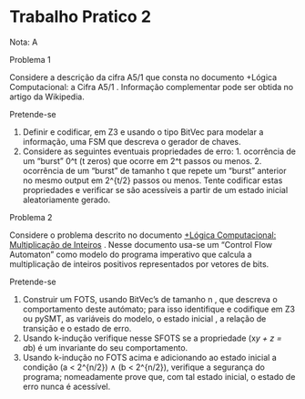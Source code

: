 # Trabalho Pratico 2

Nota: A

Problema 1

Considere a descrição da cifra A5/1 que consta no documento +Lógica Computacional: a
Cifra A5/1 . Informação complementar pode ser obtida no artigo da Wikipedia. 

Pretende-se
  1. Definir e codificar, em Z3 e usando o tipo BitVec para modelar a informação, uma
  FSM que descreva o gerador de chaves.
  3. Considere as seguintes eventuais propriedades de erro:
    1. ocorrência de um “burst” 0^t (t zeros) que ocorre em 2^t passos ou menos.
    2. ocorrência de um “burst” de tamanho t que repete um “burst” anterior
    no mesmo output em 2^{t/2}  passos ou menos.
  Tente codificar estas propriedades e verificar se são acessíveis a partir de um
  estado inicial aleatoriamente gerado.
    
Problema 2

Considere o problema descrito no documento [+Lógica Computacional: Multiplicação de 
Inteiros]("https://paper.dropbox.com/doc/Logica-Computacional-Multiplicacao-de-Inteiros-n1G7pMihg2yJrMswfpBxr") . Nesse documento usa-se um “Control Flow Automaton” como  modelo 
do programa imperativo que calcula a multiplicação de  inteiros positivos representados por 
vetores de bits.

Pretende-se
  1. Construir um FOTS, usando BitVec’s de tamanho n , que descreva o
  comportamento deste autómato; para isso identifique e codifique em Z3  ou pySMT,
  as variáveis do modelo, o estado inicial , a relação de transição e o estado de erro.
  3. Usando k-indução verifique nesse SFOTS se a propriedade (x*y + z = a*b) é
  um invariante do seu comportamento.
  5. Usando k-indução no FOTS acima e adicionando ao estado inicial  a condição
  (a < 2^{n/2}) ∧ (b < 2^{n/2}), verifique a segurança do programa; nomeadamente
  prove que, com tal estado inicial, o estado de erro nunca é acessível.
